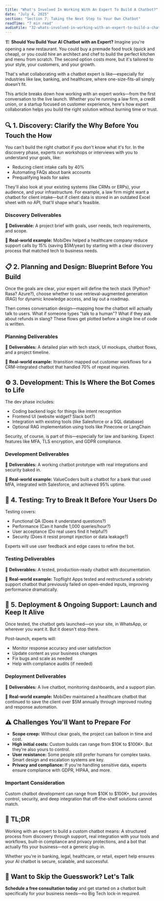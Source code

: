 ```yaml
---
title: "What's Involved In Working With An Expert To Build A Chatbot?"
date: "July 4, 2025"
section: "Section 7: Taking the Next Step to Your Own Chatbot"
readTime: "7 min read"
audioFile: "32-whats-involved-in-working-with-an-expert-to-build-a-chatbot.wav"
---
```


🏗️ **Should You Build Your AI Chatbot with an Expert?** Imagine you're opening a new restaurant. You could buy a premade food truck (quick and cheap), or you could hire an architect and chef to build the perfect kitchen and menu from scratch. The second option costs more, but it's tailored to your style, your customers, and your growth.

That's what collaborating with a chatbot expert is like—especially for industries like law, banking, and healthcare, where one-size-fits-all simply doesn't fit.

This article breaks down how working with an expert works—from the first conversation to the live launch. Whether you're running a law firm, a credit union, or a startup focused on customer experience, here's how expert collaboration helps you build the right solution without burning time or trust.

## 🔍 1. Discovery: Clarify the Why Before You Touch the How

You can't build the right chatbot if you don't know what it's for. In the discovery phase, experts run workshops or interviews with you to understand your goals, like:

- Reducing client intake calls by 40%
- Automating FAQs about bank accounts
- Prequalifying leads for sales

They'll also look at your existing systems (like CRMs or ERPs), your audience, and your infrastructure. For example, a law firm might want a chatbot for client intake—but if client data is stored in an outdated Excel sheet with no API, that'll shape what's feasible.

### Discovery Deliverables

🧾 **Deliverable:** A project brief with goals, user needs, tech requirements, and scope.

📌 **Real-world example:** MobiDev helped a healthcare company reduce support calls by 15% (saving $5M/year) by starting with a clear discovery process that matched tech to business needs.

## 📋 2. Planning and Design: Blueprint Before You Build

Once the goals are clear, your expert will define the tech stack (Python? Rasa? Azure?), choose whether to use retrieval-augmented generation (RAG) for dynamic knowledge access, and lay out a roadmap.

Then comes conversation design—mapping how the chatbot will actually talk to users. What if someone types "talk to a human"? What if they ask about refunds in slang? These flows get plotted before a single line of code is written.

### Planning Deliverables

🧾 **Deliverables:** A detailed plan with tech stack, UI mockups, chatbot flows, and a project timeline.

📌 **Real-world example:** Itransition mapped out customer workflows for a CRM-integrated chatbot that handled 70% of repeat inquiries.

## ⚙️ 3. Development: This Is Where the Bot Comes to Life

The dev phase includes:

- Coding backend logic for things like intent recognition
- Frontend UI (website widget? Slack bot?)
- Integration with existing tools (like Salesforce or a SQL database)
- Optional RAG implementation using tools like Pinecone or LangChain

Security, of course, is part of this—especially for law and banking. Expect features like MFA, TLS encryption, and GDPR compliance.

### Development Deliverables

🧾 **Deliverables:** A working chatbot prototype with real integrations and security baked in.

📌 **Real-world example:** ValueCoders built a chatbot for a bank that used MFA, integrated with Salesforce, and achieved 95% uptime.

## 🧪 4. Testing: Try to Break It Before Your Users Do

Testing covers:

- Functional QA (Does it understand questions?)
- Performance (Can it handle 1,000 queries/hour?)
- User acceptance (Do real users find it helpful?)
- Security (Does it resist prompt injection or data leakage?)

Experts will use user feedback and edge cases to refine the bot.

### Testing Deliverables

🧾 **Deliverables:** A tested, production-ready chatbot with documentation.

📌 **Real-world example:** Topflight Apps tested and restructured a sobriety support chatbot that previously failed on open-ended inputs, improving performance dramatically.

## 🚀 5. Deployment & Ongoing Support: Launch and Keep It Alive

Once tested, the chatbot gets launched—on your site, in WhatsApp, or wherever you want it. But it doesn't stop there.

Post-launch, experts will:

- Monitor response accuracy and user satisfaction
- Update content as your business changes
- Fix bugs and scale as needed
- Help with compliance audits (if needed)

### Deployment Deliverables

🧾 **Deliverables:** A live chatbot, monitoring dashboards, and a support plan.

📌 **Real-world example:** MobiDev maintained a healthcare chatbot that continued to save the client over $5M annually through improved routing and response automation.

## ⚠️ Challenges You'll Want to Prepare For

- **Scope creep:** Without clear goals, the project can balloon in time and cost.
- **High initial costs:** Custom builds can range from $10K to $100K+. But they're also yours to control.
- **User resistance:** Some people still prefer humans for complex tasks. Smart design and escalation systems are key.
- **Privacy and compliance:** If you're handling sensitive data, experts ensure compliance with GDPR, HIPAA, and more.

### Important Consideration

Custom chatbot development can range from $10K to $100K+, but provides control, security, and deep integration that off-the-shelf solutions cannot match.

## 🧠 TL;DR

Working with an expert to build a custom chatbot means: A structured process from discovery through support, real integration with your tools and workflows, built-in compliance and privacy protections, and a bot that actually fits your business—not a generic plug-in.

Whether you're in banking, legal, healthcare, or retail, expert help ensures your AI chatbot is secure, scalable, and successful.

## 🚀 Want to Skip the Guesswork? Let's Talk

**Schedule a free consultation today** and get started on a chatbot built specifically for your business needs—no Big Tech lock-in required.
